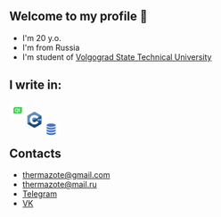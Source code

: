 ## Welcome to my profile 👋
- I'm 20 y.o.
- I'm from Russia
- I'm student of [Volgograd State Technical University](https://www.vstu.ru/eng/)

## I write in: 
<img align="left" alt="Qt" width="30px" src="https://raw.githubusercontent.com/github/explore/80688e429a7d4ef2fca1e82350fe8e3517d3494d/topics/qt/qt.png"/>
</br>
<img align="left" alt="Cpp" width="30px" src="https://raw.githubusercontent.com/github/explore/80688e429a7d4ef2fca1e82350fe8e3517d3494d/topics/cpp/cpp.png"/>
</br>
<img align="left" alt="SQL" width="30px" src="https://raw.githubusercontent.com/github/explore/80688e429a7d4ef2fca1e82350fe8e3517d3494d/topics/sql/sql.png"/>
</br>

## Contacts
* thermazote@gmail.com
* thermazote@mail.ru
* [Telegram](https://t.me/thermazote)
* [VK](https://vk.com/thermazote)

